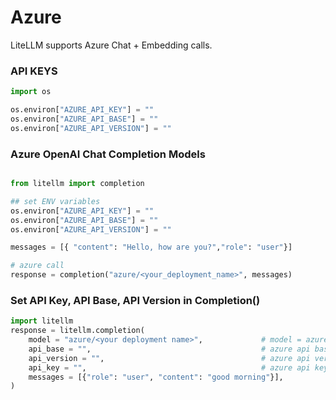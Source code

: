 # Azure
LiteLLM supports Azure Chat + Embedding calls. 

### API KEYS
```python
import os

os.environ["AZURE_API_KEY"] = ""
os.environ["AZURE_API_BASE"] = ""
os.environ["AZURE_API_VERSION"] = ""
```


### Azure OpenAI Chat Completion Models

```python

from litellm import completion

## set ENV variables
os.environ["AZURE_API_KEY"] = ""
os.environ["AZURE_API_BASE"] = ""
os.environ["AZURE_API_VERSION"] = ""

messages = [{ "content": "Hello, how are you?","role": "user"}]

# azure call
response = completion("azure/<your_deployment_name>", messages)
```

### Set API Key, API Base, API Version in Completion()

```python
import litellm
response = litellm.completion(
    model = "azure/<your deployment name>",             # model = azure/<your deployment name> 
    api_base = "",                                      # azure api base
    api_version = "",                                   # azure api version
    api_key = "",                                       # azure api key
    messages = [{"role": "user", "content": "good morning"}],
)
```